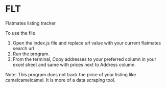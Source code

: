 # FLT
Flatmates listing tracker<br>

To use the file<br>
1. Open the index.js file and replace url value with your current flatmates search url <br>
2. Run the program. <br>
3. From the terminal, Copy addresses to your preferred column in your excel sheet and same with prices next to Address column.<br> 

Note: This program does not track the price of your listing like camelcamelcamel. It is more of a data scraping tool.
